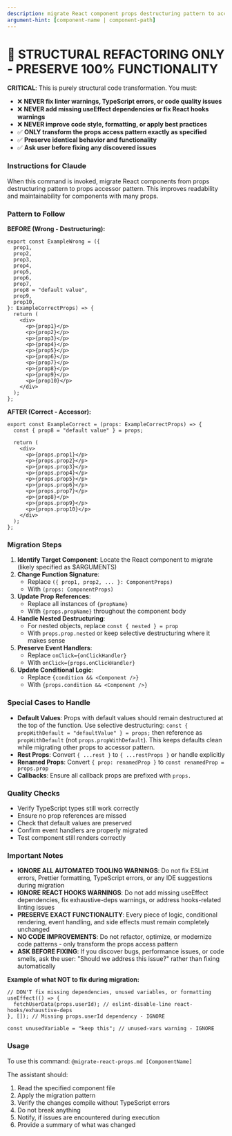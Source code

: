 ```yaml
---
description: migrate React component props destructuring pattern to accessor pattern
argument-hint: [component-name | component-path]
---
```


# 🚨 STRUCTURAL REFACTORING ONLY - PRESERVE 100% FUNCTIONALITY

**CRITICAL**: This is purely structural code transformation. You must:
- ❌ **NEVER fix linter warnings, TypeScript errors, or code quality issues**
- ❌ **NEVER add missing useEffect dependencies or fix React hooks warnings**
- ❌ **NEVER improve code style, formatting, or apply best practices**
- ✅ **ONLY transform the props access pattern exactly as specified**
- ✅ **Preserve identical behavior and functionality**
- ✅ **Ask user before fixing any discovered issues**

### Instructions for Claude

When this command is invoked, migrate React components from props destructuring pattern to props accessor pattern. This improves readability and maintainability for components with many props.

### Pattern to Follow

**BEFORE (Wrong - Destructuring):**

```tsx
export const ExampleWrong = ({
  prop1,
  prop2,
  prop3,
  prop4,
  prop5,
  prop6,
  prop7,
  prop8 = "default value",
  prop9,
  prop10,
}: ExampleCorrectProps) => {
  return (
    <div>
      <p>{prop1}</p>
      <p>{prop2}</p>
      <p>{prop3}</p>
      <p>{prop4}</p>
      <p>{prop5}</p>
      <p>{prop6}</p>
      <p>{prop7}</p>
      <p>{prop8}</p>
      <p>{prop9}</p>
      <p>{prop10}</p>
    </div>
  );
};
```

**AFTER (Correct - Accessor):**

```tsx
export const ExampleCorrect = (props: ExampleCorrectProps) => {
  const { prop8 = "default value" } = props;

  return (
    <div>
      <p>{props.prop1}</p>
      <p>{props.prop2}</p>
      <p>{props.prop3}</p>
      <p>{props.prop4}</p>
      <p>{props.prop5}</p>
      <p>{props.prop6}</p>
      <p>{props.prop7}</p>
      <p>{prop8}</p>
      <p>{props.prop9}</p>
      <p>{props.prop10}</p>
    </div>
  );
};
```

### Migration Steps

1. **Identify Target Component**: Locate the React component to migrate (likely specified as $ARGUMENTS)
2. **Change Function Signature**:
   - Replace `({ prop1, prop2, ... }: ComponentProps)`
   - With `(props: ComponentProps)`
3. **Update Prop References**:
   - Replace all instances of `{propName}`
   - With `{props.propName}` throughout the component body
4. **Handle Nested Destructuring**:
   - For nested objects, replace `const { nested } = prop`
   - With `props.prop.nested` or keep selective destructuring where it makes sense
5. **Preserve Event Handlers**:
   - Replace `onClick={onClickHandler}`
   - With `onClick={props.onClickHandler}`
6. **Update Conditional Logic**:
   - Replace `{condition && <Component />}`
   - With `{props.condition && <Component />}`

### Special Cases to Handle

- **Default Values**: Props with default values should remain destructured at the top of the function. Use selective destructuring: `const { propWithDefault = "defaultValue" } = props;` then reference as `propWithDefault` (not `props.propWithDefault`). This keeps defaults clean while migrating other props to accessor pattern.
- **Rest Props**: Convert `{ ...rest }` to `{ ...restProps }` or handle explicitly
- **Renamed Props**: Convert `{ prop: renamedProp }` to `const renamedProp = props.prop`
- **Callbacks**: Ensure all callback props are prefixed with `props.`

### Quality Checks

- Verify TypeScript types still work correctly
- Ensure no prop references are missed
- Check that default values are preserved
- Confirm event handlers are properly migrated
- Test component still renders correctly

### Important Notes

- **IGNORE ALL AUTOMATED TOOLING WARNINGS**: Do not fix ESLint errors, Prettier formatting, TypeScript errors, or any IDE suggestions during migration
- **IGNORE REACT HOOKS WARNINGS**: Do not add missing useEffect dependencies, fix exhaustive-deps warnings, or address hooks-related linting issues
- **PRESERVE EXACT FUNCTIONALITY**: Every piece of logic, conditional rendering, event handling, and side effects must remain completely unchanged
- **NO CODE IMPROVEMENTS**: Do not refactor, optimize, or modernize code patterns - only transform the props access pattern
- **ASK BEFORE FIXING**: If you discover bugs, performance issues, or code smells, ask the user: "Should we address this issue?" rather than fixing automatically

**Example of what NOT to fix during migration:**
```tsx
// DON'T fix missing dependencies, unused variables, or formatting
useEffect(() => {
  fetchUserData(props.userId); // eslint-disable-line react-hooks/exhaustive-deps
}, []); // Missing props.userId dependency - IGNORE

const unusedVariable = "keep this"; // unused-vars warning - IGNORE
```

### Usage

To use this command: `@migrate-react-props.md [ComponentName]`

The assistant should:

1. Read the specified component file
2. Apply the migration pattern
3. Verify the changes compile without TypeScript errors
4. Do not break anything
5. Notify, if issues are encountered during execution
6. Provide a summary of what was changed
